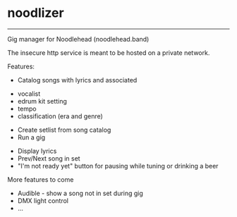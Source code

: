 # noodlizer
---
Gig manager for Noodlehead (noodlehead.band)

The insecure http service is meant to be hosted on a private network.

Features:
* Catalog songs with lyrics and associated
- vocalist
- edrum kit setting
- tempo
- classification (era and genre)
* Create setlist from song catalog
* Run a gig
- Display lyrics
- Prev/Next song in set
- "I'm not ready yet" button for pausing while tuning or drinking a beer

More features to come
* Audible - show a song not in set during gig
* DMX light control
* ...
